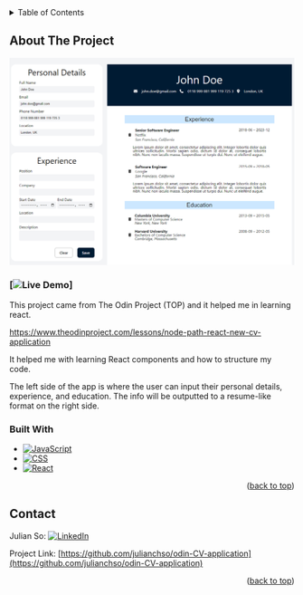 <!-- TABLE OF CONTENTS -->
<details>
  <summary>Table of Contents</summary>
  <ol>
    <li>
      <a href="#about-the-project">About The Project</a>
      <ul>
        <li><a href="#built-with">Built With</a></li>
      </ul>
    </li>
    <li><a href="#contact">Contact</a></li>
  </ol>
</details>

<!-- ABOUT THE PROJECT -->

## About The Project

![app](media/app.png)

### [![Live Demo](https://julianchso.github.io/odin-CV-application/)]

This project came from The Odin Project (TOP) and it helped me in learning react.

https://www.theodinproject.com/lessons/node-path-react-new-cv-application

It helped me with learning React components and how to structure my code.

The left side of the app is where the user can input their personal details, experience, and education. The info will be outputted to a resume-like format on the right side.

<!-- BUILT WITH -->

### Built With

- [![JavaScript](https://img.shields.io/badge/JavaScript-323330?style=for-the-badge&logo=javascript&logoColor=F7DF1E)](https://developer.mozilla.org/en-US/docs/Web/JavaScript)
- [![CSS](https://img.shields.io/badge/CSS3-1572B6?style=for-the-badge&logo=css3&logoColor=white)](https://developer.mozilla.org/en-US/docs/Web/CSS)
- [![React](https://img.shields.io/badge/React-20232A?style=for-the-badge&logo=react&logoColor=61DAFB)](https://reactjs.org/)

<p align="right">(<a href="#readme-top">back to top</a>)</p>

<!-- CONTACT -->

## Contact

Julian So: [![LinkedIn](https://img.shields.io/badge/LinkedIn-0077B5?style=for-the-badge&logo=linkedin&logoColor=white)](https://www.linkedin.com/in/chjulianso/)

Project Link: [https://github.com/julianchso/odin-CV-application](https://github.com/julianchso/odin-CV-application)

<p align="right">(<a href="#readme-top">back to top</a>)</p>
